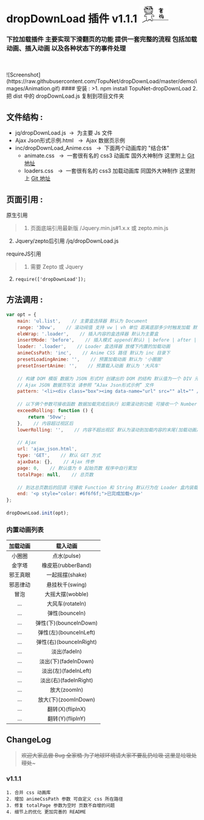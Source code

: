 # dropDownLoad 插件 v1.1.1     ![233](https://raw.githubusercontent.com/TopuNet/dropDownLoad/master/demo/images/16471b1b26636f263a21115df68cb769.gif)
### 下拉加载插件 主要实现下滑翻页的功能 提供一套完整的流程 包括加载动画、插入动画 以及各种状态下的事件处理
<br />
<br />
![Screenshot](https://raw.githubusercontent.com/TopuNet/dropDownLoad/master/demo/images/Animation.gif)
#### 安装 :
>1. npm install TopuNet-dropDownLoad
2. 把 dist 中的 dropDownLoad.js 复制到项目文件夹

## 文件结构 :
* jq/dropDownLoad.js&nbsp;&nbsp;->&nbsp;&nbsp;为主要 Js 文件
* Ajax Json形式示例.html&nbsp;&nbsp;&nbsp;->&nbsp;&nbsp;Ajax 数据页示例
* inc/dropDownLoad_Anime.css&nbsp;&nbsp;&nbsp;->&nbsp;&nbsp;下面两个动画库的 "结合体"
	* animate.css&nbsp;&nbsp;&nbsp;->&nbsp;&nbsp;一套很有名的 css3 动画库 国外大神制作 这里附上 [Git 地址](https://github.com/daneden/animate.css)
	* loaders.css&nbsp;&nbsp;&nbsp;->&nbsp;&nbsp;一套很有名的 css3 加载动画库 同国外大神制作 这里附上 [Git 地址](https://github.com/ConnorAtherton/loaders.css)

## 页面引用 :
原生引用
> 1. 页面底端引用最新版 /Jquery.min.js#1.x.x 或 zepto.min.js
2. Jquery/zepto后引用 /jq/dropDownLoad.js

requireJS引用
>1. 需要 Zepto 或 Jquery
2. `require(['dropDownLoad']);`

## 方法调用 :
``` javascript
var opt = {
	main: 'ul.list',    // 主要盒选择器 默认为 Document
	range: '30vw',    // 滚动阀值 支持 vw | vh 单位 距离底部多少时触发加载 默认值为 Loader 盒的高度
	eleWrap: '.loader',    // 插入内容的盒选择器 默认为主要盒
	insertMode: 'before',    // 插入模式 append(默认) | before | after | prepend
	loader: '.loader',    // Loader 盒选择器 放楼下内置的加载动画
	animeCssPath: 'inc',    // Anime CSS 路径 默认为 inc 目录下
	presetLoadingAnime: '',    // 预置加载动画 默认为 '小圈圈'
	presetInsertAnime: '',    // 预置载入动画 默认为 '大风车'

	// 构建 DOM 模版 数据为 JSON 形式时 创建出的 DOM 的结构 默认值为一个 DIV 元素 data-name 属性和数据名称对应 IMG标签数据默认装载到其 src 属性内
	// Ajax JSON 数据页写法 请参照 “AJax Json形式示例” 文件
	pattern: '<li><div class="box"><img data-name="url" src="" alt="" /><div class="right" data-name="content"></div></div></li>',

	// 以下俩个参数可接收函数 数据加载完成后执行 如需滚动到功能 可接收一个 Number(px) | String -> 比如 '10px' '10vw' 等类型的值 也可让函数返回这两个类型的值 触发滚动
	exceedRolling: function () {
	    return '50vw';
	},    // 内容超过视区后
	lowerRolling: '',    // 内容不超出视区 默认为滚动到加载内容的末尾(加载动画之上) 如特殊布局会出问题 请自行传值滚动 如需取消默认行为 传 Null

	// Ajax
	url: 'ajax_json.html',
	type: 'GET',    // 默认 GET 方式
	ajaxData: {},    // Ajax 传参
	page: 0,    // 默认值为 0 起始页数 程序中自行累加
	totalPage: null,    // 总页数

	// 到达总页数后的回调 可接收 Function 和 String 默认行为在 Loader 盒内装载一条提示 可传 String 自定义其内容 如需取消默认行为 传 Null
	end: '<p style="color: #6f6f6f;">已完成加载</p>'
};

dropDownLoad.init(opt);
```
### 内置动画列表
| 加载动画        | 载入动画   |
| :--------:   | :-----:  |
| 小圈圈     | 点水(pulse) |
| 金字塔        |   橡皮筋(rubberBand)   |  
| 邪王真眼        |    一起摇摆(shake)    |
| 邪恶律动        |    悬挂秋千(swing)    |
| 冒泡        |    大摇大摆(wobble)   |
| ...        |    大风车(rotateIn)   |
| ...        |    弹性(bounceIn)   |
| ...        |    弹性(下)(bounceInDown)   |
| ...        |    弹性(左)(bounceInLeft)   |
| ...        |    弹性(右)(bounceInRight)   |
| ...        |    淡出(fadeIn)   |
| ...        |    淡出(下)(fadeInDown)   |
| ...        |    淡出(左)(fadeInLeft)   |
| ...        |    淡出(右)(fadeInRight)   |
| ...        |    放大(zoomIn)   |
| ...        |    放大(下)(zoomInDown)   |
| ...        |    翻转(X)(flipInX)   |
| ...        |    翻转(Y)(flipInY)   |
## ChangeLog
> ~~欢迎大家品尝 Bug 全家桶 为了地球环境请大家不要乱扔垃圾 这里是垃圾处理处~~~

### v1.1.1
	1. 合并 css 动画库
	2. 增加 animeCssPath 参数 可自定义 css 所在路径
	3. 修复 totalPage 参数为空时 页数不自增的问题
	4. 细节上的优化 更加完善的 README
